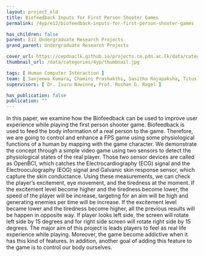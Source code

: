 ```yaml
---
layout: project_old
title: Biofeedback Inputs for First Person Shooter Games
permalink: /4yp/e12/biofeedback-inputs-for-first-person-shooter-games

has_children: false
parent: E12 Undergraduate Research Projects
grand_parent: Undergraduate Research Projects

cover_url: https://cepdnaclk.github.io/projects.ce.pdn.ac.lk/data/categories/4yp/cover_page.jpg
thumbnail_url: /data/categories/4yp/thumbnail.jpg

tags: [	Human Computer Interaction ]
team: [ Sanjeewa Kumara, Chamini Prashakthi, Sasitha Rajapaksha, Titus Nandakumara ]
supervisors: [ Dr. Isuru Nawinne, Prof. Roshan G. Ragel ]

has_publication: false
publication: ""
---
```


In this paper, we examine how the Biofeedback can be used to improve user experience while playing the first person shooter game. Biofeedback is used to feed the body information of a real person to the game. Therefore, we are going to control and enhance a FPS game using some physiological functions of a human by mapping with the game character. We demonstrate the concept through a simple video game using two sensors to detect the physiological states of the real player. Those two sensor devices are called as OpenBCI, which catches the Electrocardiography (ECG) signal and the Electrooculography (EOG) signal and Galvanic skin response sensor, which capture the skin conductance. Using these measurements, we can check the player’s excitement, eye movement, and the tiredness at the moment. If the excitement level become higher and the tiredness become lower, the speed of the player will be increase, targeting for an aim will be high and generating enemies per time will be increase. If the excitement level became lower and the tiredness become higher, all the previous results will be happen in opposite way. If player looks left side, the screen will rotate left side by 15 degrees and for right side screen will rotate right side by 15 degrees. The major aim of this project is leads players to feel as real life experience while playing. Moreover, the game become addictive when it has this kind of features. In addition, another goal of adding this feature to the game is to control our body ourselves.
